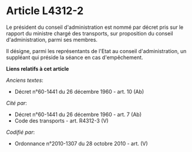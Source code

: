 # Article L4312-2

Le président du conseil d'administration est nommé par décret pris sur le rapport du ministre chargé des transports, sur
proposition du conseil d'administration, parmi ses membres.

Il désigne, parmi les représentants de l'Etat au conseil d'administration, un suppléant qui préside la séance en cas
d'empêchement.

**Liens relatifs à cet article**

_Anciens textes_:

  - Décret n°60-1441 du 26 décembre 1960 - art. 10 (Ab)

_Cité par_:

  - Décret n°60-1441 du 26 décembre 1960 - art. 7 (Ab)
  - Code des transports - art. R4312-3 (V)

_Codifié par_:

  - Ordonnance n°2010-1307 du 28 octobre 2010 - art. (V)
